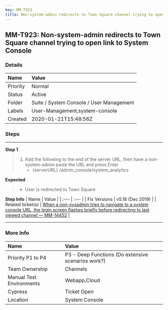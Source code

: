 ```yaml
---
key: MM-T923
title: Non-system-admin redirects to Town Square channel trying to open link to System Console
---
```


## MM-T923: Non-system-admin redirects to Town Square channel trying to open link to System Console

### Details

| Name     | Value                                    |
| :------- | :--------------------------------------- |
| Priority | Normal                                   |
| Status   | Active                                   |
| Folder   | Suite / System Console / User Management |
| Labels   | User-Management,system-console           |
| Created  | 2020-01-21T15:48:56Z                     |

### Steps

<hr/>

**Step 1**

> <article><ol><li>Add the following to the end of the server URL, then have a non-system-admin paste the URL and press Enter<ul><li>{serverURL} /admin_console/system_analytics</li></ul></li></ol></article>

**Expected**

> <article><ul><li>User is redirected to Town Square</li></ul></article>

**Step Info**
| Name | Value |
| :--- | :--- |
| Fix Versions | v5.18 (Dec 2019) |
| Related ticket(s) | <a href="https://mattermost.atlassian.net/browse/MM-14452" rel="noopener noreferrer" target="_blank">When a non-sysadmin tries to navigate to a system console URL, the login screen flashes briefly before redirecting to last viewed channel — MM-14452</a> |

<hr/>

### More Info

| Name                     | Value                                              |
| :----------------------- | :------------------------------------------------- |
| Priority P1 to P4        | P3 - Deep Functions (Do extensive scenarios work?) |
| Team Ownership           | Channels                                           |
| Manual Test Environments | Webapp,Cloud                                       |
| Cypress                  | Ticket Open                                        |
| Location                 | System Console                                     |
